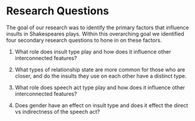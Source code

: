 # Research Questions
The goal of our research was to identify the primary factors that influence insults in Shakespeares plays. Within this overarching goal we
identified four secondary research questions to hone in on these factors.

1) What role does insult type play and how does it influence other interconnected features?

2) What types of relationship state are more common for those who are closer, and do the insults they use on each other have a distinct type.
3) What role does speech act type play and how does it influence other interconnected features?

4) Does gender have an effect on insult type and does it effect the direct vs indirectness of the speech act?
